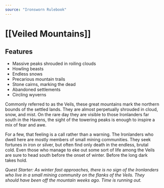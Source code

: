```yaml
---
source: "Ironsworn Rulebook"
---
```

# [[Veiled Mountains]]

## Features

- Massive peaks shrouded in roiling clouds
- Howling beasts
- Endless snows
- Precarious mountain trails
- Stone cairns, marking the dead
- Abandoned settlements
- Circling wyverns

Commonly referred to as the Veils, these great mountains mark the northern bounds of the settled lands. They are almost perpetually shrouded in cloud, snow, and mist. On the rare day they are visible to those Ironlanders far south in the Havens, the sight of the towering peaks is enough to inspire a mix of fear and awe. 

For a few, that feeling is a call rather than a warning. The Ironlanders who dwell here are mostly members of small mining communities. They seek fortunes in iron or silver, but often find only death in the endless, brutal cold. Even those who manage to eke out some sort of life among the Veils are sure to head south before the onset of winter. Before the long dark takes hold.

_Quest Starter: As winter fast approaches, there is no sign of the Ironlanders who live in a small mining community on the flanks of the Veils. They should have been off the mountain weeks ago. Time is running out._